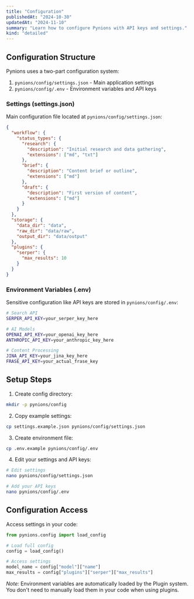```yaml
---
title: "Configuration"
publishedAt: "2024-10-30"
updatedAt: "2024-11-10"
summary: "Learn how to configure Pynions with API keys and settings."
kind: "detailed"
---
```


## Configuration Structure

Pynions uses a two-part configuration system:

1. `pynions/config/settings.json` - Main application settings
2. `pynions/config/.env` - Environment variables and API keys

### Settings (settings.json)

Main configuration file located at `pynions/config/settings.json`:

```json
{
  "workflow": {
    "status_types": {
      "research": {
        "description": "Initial research and data gathering",
        "extensions": ["md", "txt"]
      },
      "brief": {
        "description": "Content brief or outline",
        "extensions": ["md"]
      },
      "draft": {
        "description": "First version of content",
        "extensions": ["md"]
      }
    }
  },
  "storage": {
    "data_dir": "data",
    "raw_dir": "data/raw",
    "output_dir": "data/output"
  },
  "plugins": {
    "serper": {
      "max_results": 10
    }
  }
}
```

### Environment Variables (.env)

Sensitive configuration like API keys are stored in `pynions/config/.env`:

```bash
# Search API
SERPER_API_KEY=your_serper_key_here

# AI Models
OPENAI_API_KEY=your_openai_key_here
ANTHROPIC_API_KEY=your_anthropic_key_here

# Content Processing
JINA_API_KEY=your_jina_key_here
FRASE_API_KEY=your_actual_frase_key
```

## Setup Steps

1. Create config directory:

```bash
mkdir -p pynions/config
```

2. Copy example settings:

```bash
cp settings.example.json pynions/config/settings.json
```

3. Create environment file:

```bash
cp .env.example pynions/config/.env
```

4. Edit your settings and API keys:

```bash
# Edit settings
nano pynions/config/settings.json

# Add your API keys
nano pynions/config/.env
```

## Configuration Access

Access settings in your code:

```python
from pynions.config import load_config

# Load full config
config = load_config()

# Access settings
model_name = config["model"]["name"]
max_results = config["plugins"]["serper"]["max_results"]
```

*Note:* Environment variables are automatically loaded by the Plugin system. You don't need to manually load them in your code when using plugins.
